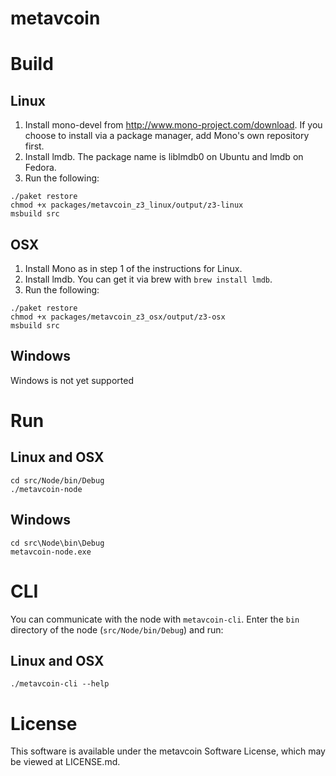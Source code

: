 metavcoin 
============

# Build 

## Linux

1. Install mono-devel from http://www.mono-project.com/download. If you choose to install via a package manager, add Mono's own repository first.
2. Install lmdb. The package name is liblmdb0 on Ubuntu and lmdb on Fedora.
3. Run the following:

```
./paket restore
chmod +x packages/metavcoin_z3_linux/output/z3-linux 
msbuild src
```

## OSX

1. Install Mono as in step 1 of the instructions for Linux.
2. Install lmdb. You can get it via brew with `brew install lmdb`.
3. Run the following:

```
./paket restore
chmod +x packages/metavcoin_z3_osx/output/z3-osx
msbuild src
```

## Windows

Windows is not yet supported

# Run

## Linux and OSX

```
cd src/Node/bin/Debug
./metavcoin-node
```

## Windows
```
cd src\Node\bin\Debug
metavcoin-node.exe
```

# CLI

You can communicate with the node with `metavcoin-cli`. Enter the `bin` directory of the node (`src/Node/bin/Debug`) and run: 

## Linux and OSX

```
./metavcoin-cli --help
```

# License
This software is available under the metavcoin Software License, which may be viewed at LICENSE.md.